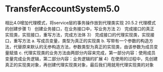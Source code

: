 # TransferAccountSystem5.0
相比4.0增加代理模式，将service层的事务操作放到代理类实现
20.5.2	代理模式的创建步骤
1）	创建业务接口，在业务接口中，写业务方法
2）	完成接口的真正实现类，实现接口，重写方法，完成方法体
3）	完成接口的代理实现类，实现接口，重写方法
a.	写成员变量，类型为真正的实现类
b.	写带有一个参数的构造方法，代替原来默认的无参构造方法，参数类型为真正的实现类，由该参数为成员变量赋值
c.	代理实现类的业务方法由两部分内容来完成，第一部分内容：使用成员变量完成业务逻辑，第二部分内容：业务逻辑的扩展
4）在使用的过程中，先创建真正的实现类对象，再创建代理实现类对象，最后我们用就用代理实现类的对象
